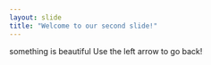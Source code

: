 ```yaml
---
layout: slide
title: "Welcome to our second slide!"
---
```

something is beautiful
Use the left arrow to go back!
